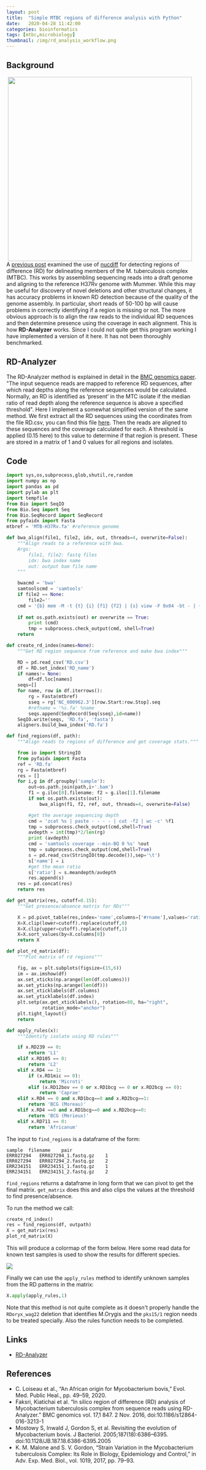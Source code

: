 ```yaml
---
layout: post
title:  "Simple MTBC regions of difference analysis with Python"
date:   2020-04-28 11:42:00
categories: bioinformatics
tags: [mtbc,microbiology]
thumbnail: /img/rd_analysis_workflow.png
---
```


## Background

<div style="width: 500px; float:right;">
<a href="/img/rd_analysis_workflow.png"> <img src="/img/rd_analysis_workflow.png" width="480px"></a>
</div>

A [previous post](/bioinformatics/mtbdiff) examined the use of [nucdiff](https://github.com/uio-cels/NucDiff/) for detecting regions of difference (RD) for delineating members of the M. tuberculosis complex (MTBC). This works by assembling sequencing reads into a draft genome and aligning to the reference H37Rv genome with Mummer. While this may be useful for discovery of novel deletions and other structural changes, it has accuracy problems in known RD detection because of the quality of the genome assembly. In particular, short reads of 50-100 bp will cause problems in correctly identifying if a region is missing or not. The more obvious approach is to align the raw reads to the individual RD sequences and then determine presence using the coverage in each alignment. This is how **RD-Analyzer** works. Since I could not quite get this program working I have implemented a version of it here. It has not been thoroughly benchmarked.

## RD-Analyzer

The RD-Analyzer method is explained in detail in the [BMC genomics paper](https://bmcgenomics.biomedcentral.com/articles/10.1186/s12864-016-3213-1). "The input sequence reads are mapped to reference RD sequences, after which read depths along the reference sequences would be calculated. Normally, an RD is identified as ‘present’ in the MTC isolate if the median ratio of read depth along the reference sequence is above a specified threshold". Here I implement a somewhat simplified version of the same method. We first extract all the RD sequences using the coordinates from the file RD.csv, you can find this file [here](https://github.com/dmnfarrell/pathogenie/blob/master/pathogenie/data/RD.csv). Then the reads are aligned to these sequences and the coverage calculated for each. A threshold is applied (0.15 here) to this value to determine if that region is present. These are stored in a matrix of 1 and 0 values for all regions and isolates.

## Code

```python
import sys,os,subprocess,glob,shutil,re,random
import numpy as np
import pandas as pd
import pylab as plt
import tempfile
from Bio import SeqIO
from Bio.Seq import Seq
from Bio.SeqRecord import SeqRecord
from pyfaidx import Fasta
mtbref = 'MTB-H37Rv.fa' #reference genome

def bwa_align(file1, file2, idx, out, threads=4, overwrite=False):
    """Align reads to a reference with bwa.
    Args:
        file1, file2: fastq files
        idx: bwa index name
        out: output bam file name
    """

    bwacmd = 'bwa'
    samtoolscmd = 'samtools'
    if file2 == None:
        file2=''
    cmd = '{b} mem -M -t {t} {i} {f1} {f2} | {s} view -F 0x04 -bt - | {s} sort -o {o}'.format(b=bwacmd,i=idx,s=samtoolscmd,
                                                                                      f1=file1,f2=file2,o=out,t=threads)
    if not os.path.exists(out) or overwrite == True:
        print (cmd)
        tmp = subprocess.check_output(cmd, shell=True)        
    return

def create_rd_index(names=None):
    """Get RD region sequence from reference and make bwa index"""

    RD = pd.read_csv('RD.csv')
    df = RD.set_index('RD_name')
    if names!= None:
        df=df.loc[names]
    seqs=[]
    for name, row in df.iterrows():
        rg = Fasta(mtbref)
        sseq = rg['NC_000962.3'][row.Start:row.Stop].seq
        #refname = '%s.fa' %name
        seqs.append(SeqRecord(Seq(sseq),id=name))
    SeqIO.write(seqs, 'RD.fa', 'fasta')
    aligners.build_bwa_index('RD.fa')

def find_regions(df, path):
    """Align reads to regions of difference and get coverage stats."""

    from io import StringIO
    from pyfaidx import Fasta
    ref = 'RD.fa'
    rg = Fasta(mtbref)
    res = []
    for i,g in df.groupby('sample'):
        out=os.path.join(path,i+'.bam')
        f1 = g.iloc[0].filename; f2 = g.iloc[1].filename
        if not os.path.exists(out):
            bwa_align(f1, f2, ref, out, threads=4, overwrite=False)

        #get the average sequencing depth
        cmd = 'zcat %s | paste - - - - | cut -f2 | wc -c' %f1
        tmp = subprocess.check_output(cmd,shell=True)
        avdepth = int(tmp)*2/len(rg)
        print (avdepth)
        cmd = 'samtools coverage --min-BQ 0 %s' %out
        tmp = subprocess.check_output(cmd,shell=True)
        s = pd.read_csv(StringIO(tmp.decode()),sep='\t')
        s['name'] = i
        #get the mean ratio
        s['ratio'] = s.meandepth/avdepth
        res.append(s)
    res = pd.concat(res)
    return res

def get_matrix(res, cutoff=0.15):
    """Get presence/absence matrix for RDs"""

    X = pd.pivot_table(res,index='name',columns=['#rname'],values='ratio')
    X=X.clip(lower=cutoff).replace(cutoff,0)
    X=X.clip(upper=cutoff).replace(cutoff,1)
    X=X.sort_values(by=X.columns[0])
    return X

def plot_rd_matrix(df):
    """Plot matrix of rd regions"""

    fig, ax = plt.subplots(figsize=(15,6))
    im = ax.imshow(df)
    ax.set_xticks(np.arange(len(df.columns)))
    ax.set_yticks(np.arange(len(df)))
    ax.set_xticklabels(df.columns)
    ax.set_yticklabels(df.index)
    plt.setp(ax.get_xticklabels(), rotation=80, ha="right",
             rotation_mode="anchor")
    plt.tight_layout()
    return

def apply_rules(x):
    """Identify isolate using RD rules"""

    if x.RD239 == 0:
        return 'L1'
    elif x.RD105 == 0:
        return 'L2'
    elif x.RD4 == 1:
        if (x.RD1mic == 0):
            return 'Microti'
        elif (x.RD12bov == 0 or x.RD1bcg == 0 or x.RD2bcg == 0):
            return 'Caprae'
    elif x.RD4 == 0 and x.RD1bcg==0 and x.RD2bcg==1:
        return 'BCG (Moreau)'
    elif x.RD4 ==0 and x.RD1bcg==0 and x.RD2bcg==0:
        return 'BCG (Merieux)'
    elif x.RD711 == 0:
        return 'Africanum'
```

The input to `find_regions` is a dataframe of the form:

```
sample	filename	pair
ERR027294	ERR027294_1.fastq.gz	1
ERR027294	ERR027294_2.fastq.gz	2
ERR234151	ERR234151_1.fastq.gz	1
ERR234151	ERR234151_2.fastq.gz	2
```

`find_regions` returns a dataframe in long form that we can pivot to get the final matrix. `get_matrix` does this and also clips the values at the threshold to find presence/absence.

To run the method we call:

```python
create_rd_index()
res = find_regions(df, outpath)
X = get_matrix(res)
plot_rd_matrix(X)
```

This will produce a colormap of the form below. Here some read data for known test samples is used to show the results for different species.

<div style="width: auto; float:center;">
 <a href="/img/RD_matrix_test.png"> <img class="scaled" src="/img/RD_matrix_test.png"></a>
</div>

Finally we can use the `apply_rules` method to identify unknown samples from the RD patterns in the matrix:

```python
X.apply(apply_rules,1)
```

Note that this method is not quite complete as it doesn't properly handle the `RDoryx_wag22` deletion that identifies M.Orygis and the `pks15/1` region needs to be treated specially. Also the rules function needs to be completed.

## Links

* [RD-Analyzer](https://github.com/xiaeryu/RD-Analyzer)

## References

* C. Loiseau et al., “An African origin for Mycobacterium bovis,” Evol. Med. Public Heal., pp. 49–59, 2020.
* Faksri, Kiatichai et al. “In silico region of difference (RD) analysis of Mycobacterium tuberculosis complex from sequence reads using RD-Analyzer.” BMC genomics vol. 17,1 847. 2 Nov. 2016, doi:10.1186/s12864-016-3213-1
* Mostowy S, Inwald J, Gordon S, et al. Revisiting the evolution of Mycobacterium bovis. J Bacteriol. 2005;187(18):6386–6395. doi:10.1128/JB.187.18.6386-6395.2005
* K. M. Malone and S. V. Gordon, “Strain Variation in the Mycobacterium tuberculosis Complex: Its Role in Biology, Epidemiology and Control,” in Adv. Exp. Med. Biol., vol. 1019, 2017, pp. 79–93.
